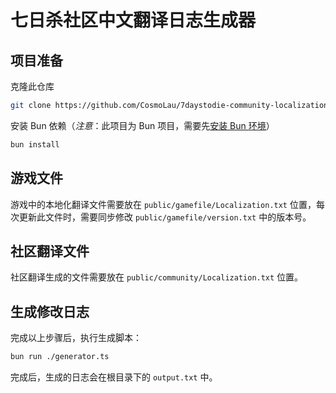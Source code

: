 # 七日杀社区中文翻译日志生成器

## 项目准备

克隆此仓库

```bash
git clone https://github.com/CosmoLau/7daystodie-community-localization.git
```

安装 Bun 依赖（_注意_：此项目为 Bun 项目，需要先[安装 Bun 环境](https://bun.sh/docs/installation)）

```bash
bun install
```

## 游戏文件

游戏中的本地化翻译文件需要放在 `public/gamefile/Localization.txt` 位置，每次更新此文件时，需要同步修改 `public/gamefile/version.txt` 中的版本号。

## 社区翻译文件

社区翻译生成的文件需要放在 `public/community/Localization.txt` 位置。

## 生成修改日志

完成以上步骤后，执行生成脚本：

```bash
bun run ./generator.ts
```

完成后，生成的日志会在根目录下的 `output.txt` 中。
